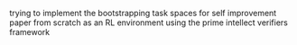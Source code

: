 trying to implement the bootstrapping task spaces for self improvement paper from scratch as an RL environment using the prime intellect verifiers framework
